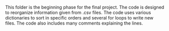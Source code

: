 This folder is the beginning phase for the final project. The code is designed to reorganize information given from .csv files.
The code uses various dictionaries to sort in specific orders and several for loops to write new files. The code also includes many comments explaining the lines.
